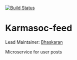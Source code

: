 [![Build Status](https://travis-ci.org/KarmaSoc/karmasoc-feed.svg?branch=graphql)](https://travis-ci.org/KarmaSoc/karmasoc-feed)
# Karmasoc-feed

Lead Maintainer: [Bhaskaran](https://github.com/BhaskaranR)

Microservice for user posts
